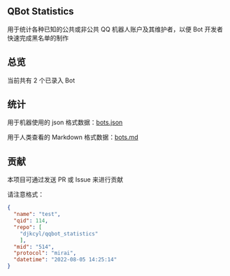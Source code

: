 ## QBot Statistics

用于统计各种已知的公共或非公共 QQ 机器人账户及其维护者，以便 Bot 开发者快速完成黑名单的制作

## 总览

当前共有 2 个已录入 Bot

## 统计

用于机器使用的 json 格式数据：[bots.json](bots.json)

用于人类查看的 Markdown 格式数据：[bots.md](bots.md)

## 贡献

本项目可通过发送 PR 或 Issue 来进行贡献

请注意格式：

```json
{
  "name": "test",
  "qid": 114,
  "repo": [
    "djkcyl/qqbot_statistics"
    ],
  "mid": "514",
  "protocol": "mirai",
  "datetime": "2022-08-05 14:25:14"
}
```
